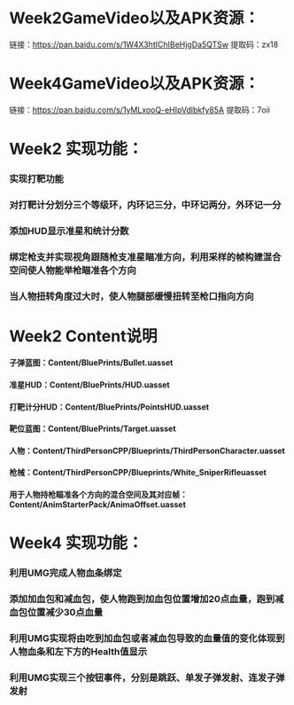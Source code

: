 # Week2GameVideo以及APK资源：

链接：https://pan.baidu.com/s/1W4X3htIChIBeHjgDa5QTSw 
提取码：zx18 



# Week4GameVideo以及APK资源：

链接：https://pan.baidu.com/s/1yMLxooQ-eHIpVdlbkfy85A 
提取码：7oii 



# Week2 实现功能：

### 实现打靶功能

### 对打靶计分划分三个等级环，内环记三分，中环记两分，外环记一分

### 添加HUD显示准星和统计分数

### 绑定枪支并实现视角跟随枪支准星瞄准方向，利用采样的帧构建混合空间使人物能举枪瞄准各个方向

### 当人物扭转角度过大时，使人物腿部缓慢扭转至枪口指向方向



# Week2 Content说明

#### 子弹蓝图：Content/BluePrints/Bullet.uasset

#### 准星HUD：Content/BluePrints/HUD.uasset

#### 打靶计分HUD：Content/BluePrints/PointsHUD.uasset

#### 靶位蓝图：Content/BluePrints/Target.uasset

#### 人物：Content/ThirdPersonCPP/Blueprints/ThirdPersonCharacter.uasset

#### 枪械：Content/ThirdPersonCPP/Blueprints/White_SniperRifleuasset

#### 用于人物持枪瞄准各个方向的混合空间及其对应帧：Content/AnimStarterPack/AnimaOffset.uasset



# Week4 实现功能：

### 利用UMG完成人物血条绑定

### 添加加血包和减血包，使人物跑到加血包位置增加20点血量，跑到减血包位置减少30点血量

### 利用UMG实现将由吃到加血包或者减血包导致的血量值的变化体现到人物血条和左下方的Health值显示

### 利用UMG实现三个按钮事件，分别是跳跃、单发子弹发射、连发子弹发射
